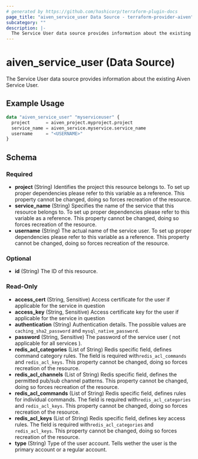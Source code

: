 ```yaml
---
# generated by https://github.com/hashicorp/terraform-plugin-docs
page_title: "aiven_service_user Data Source - terraform-provider-aiven"
subcategory: ""
description: |-
  The Service User data source provides information about the existing Aiven Service User.
---
```


# aiven_service_user (Data Source)

The Service User data source provides information about the existing Aiven Service User.

## Example Usage

```terraform
data "aiven_service_user" "myserviceuser" {
  project      = aiven_project.myproject.project
  service_name = aiven_service.myservice.service_name
  username     = "<USERNAME>"
}
```

<!-- schema generated by tfplugindocs -->
## Schema

### Required

- **project** (String) Identifies the project this resource belongs to. To set up proper dependencies please refer to this variable as a reference. This property cannot be changed, doing so forces recreation of the resource.
- **service_name** (String) Specifies the name of the service that this resource belongs to. To set up proper dependencies please refer to this variable as a reference. This property cannot be changed, doing so forces recreation of the resource.
- **username** (String) The actual name of the service user. To set up proper dependencies please refer to this variable as a reference. This property cannot be changed, doing so forces recreation of the resource.

### Optional

- **id** (String) The ID of this resource.

### Read-Only

- **access_cert** (String, Sensitive) Access certificate for the user if applicable for the service in question
- **access_key** (String, Sensitive) Access certificate key for the user if applicable for the service in question
- **authentication** (String) Authentication details. The possible values are `caching_sha2_password` and `mysql_native_password`.
- **password** (String, Sensitive) The password of the service user ( not applicable for all services ).
- **redis_acl_categories** (List of String) Redis specific field, defines command category rules. The field is required with`redis_acl_commands` and `redis_acl_keys`. This property cannot be changed, doing so forces recreation of the resource.
- **redis_acl_channels** (List of String) Redis specific field, defines the permitted pub/sub channel patterns. This property cannot be changed, doing so forces recreation of the resource.
- **redis_acl_commands** (List of String) Redis specific field, defines rules for individual commands. The field is required with`redis_acl_categories` and `redis_acl_keys`. This property cannot be changed, doing so forces recreation of the resource.
- **redis_acl_keys** (List of String) Redis specific field, defines key access rules. The field is required with`redis_acl_categories` and `redis_acl_keys`. This property cannot be changed, doing so forces recreation of the resource.
- **type** (String) Type of the user account. Tells wether the user is the primary account or a regular account.


